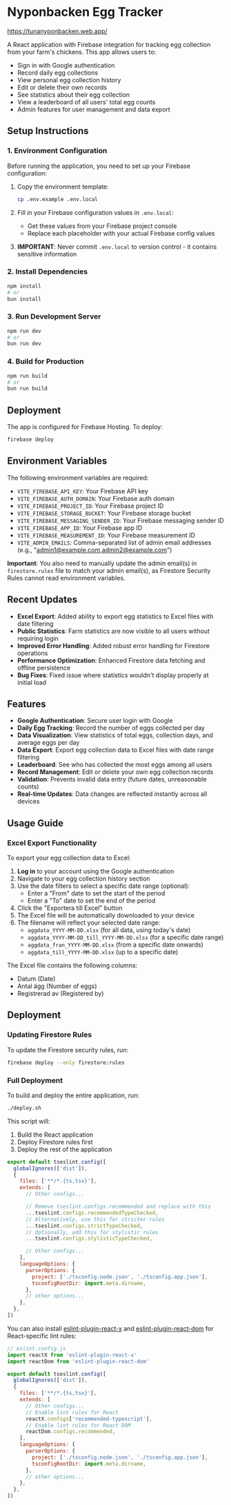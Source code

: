 # Nyponbacken Egg Tracker
https://tunanyponbacken.web.app/

A React application with Firebase integration for tracking egg collection from your farm's chickens. This app allows users to:

- Sign in with Google authentication
- Record daily egg collections
- View personal egg collection history
- Edit or delete their own records
- See statistics about their egg collection
- View a leaderboard of all users' total egg counts
- Admin features for user management and data export

## Setup Instructions

### 1. Environment Configuration

Before running the application, you need to set up your Firebase configuration:

1. Copy the environment template:
   ```bash
   cp .env.example .env.local
   ```

2. Fill in your Firebase configuration values in `.env.local`:
   - Get these values from your Firebase project console
   - Replace each placeholder with your actual Firebase config values

3. **IMPORTANT**: Never commit `.env.local` to version control - it contains sensitive information

### 2. Install Dependencies

```bash
npm install
# or
bun install
```

### 3. Run Development Server

```bash
npm run dev
# or
bun run dev
```

### 4. Build for Production

```bash
npm run build
# or
bun run build
```

## Deployment

The app is configured for Firebase Hosting. To deploy:

```bash
firebase deploy
```

## Environment Variables

The following environment variables are required:

- `VITE_FIREBASE_API_KEY`: Your Firebase API key
- `VITE_FIREBASE_AUTH_DOMAIN`: Your Firebase auth domain
- `VITE_FIREBASE_PROJECT_ID`: Your Firebase project ID
- `VITE_FIREBASE_STORAGE_BUCKET`: Your Firebase storage bucket
- `VITE_FIREBASE_MESSAGING_SENDER_ID`: Your Firebase messaging sender ID
- `VITE_FIREBASE_APP_ID`: Your Firebase app ID
- `VITE_FIREBASE_MEASUREMENT_ID`: Your Firebase measurement ID
- `VITE_ADMIN_EMAILS`: Comma-separated list of admin email addresses (e.g., "admin1@example.com,admin2@example.com")

**Important**: You also need to manually update the admin email(s) in `firestore.rules` file to match your admin email(s), as Firestore Security Rules cannot read environment variables.

## Recent Updates

- **Excel Export**: Added ability to export egg statistics to Excel files with date filtering
- **Public Statistics**: Farm statistics are now visible to all users without requiring login
- **Improved Error Handling**: Added robust error handling for Firestore operations
- **Performance Optimization**: Enhanced Firestore data fetching and offline persistence
- **Bug Fixes**: Fixed issue where statistics wouldn't display properly at initial load

## Features

- **Google Authentication**: Secure user login with Google
- **Daily Egg Tracking**: Record the number of eggs collected per day
- **Data Visualization**: View statistics of total eggs, collection days, and average eggs per day
- **Data Export**: Export egg collection data to Excel files with date range filtering
- **Leaderboard**: See who has collected the most eggs among all users
- **Record Management**: Edit or delete your own egg collection records
- **Validation**: Prevents invalid data entry (future dates, unreasonable counts)
- **Real-time Updates**: Data changes are reflected instantly across all devices

## Usage Guide

### Excel Export Functionality

To export your egg collection data to Excel:

1. **Log in** to your account using the Google authentication
2. Navigate to your egg collection history section
3. Use the date filters to select a specific date range (optional):
   - Enter a "From" date to set the start of the period
   - Enter a "To" date to set the end of the period
4. Click the "Exportera till Excel" button
5. The Excel file will be automatically downloaded to your device
6. The filename will reflect your selected date range:
   - `aggdata_YYYY-MM-DD.xlsx` (for all data, using today's date)
   - `aggdata_YYYY-MM-DD_till_YYYY-MM-DD.xlsx` (for a specific date range)
   - `aggdata_fran_YYYY-MM-DD.xlsx` (from a specific date onwards)
   - `aggdata_till_YYYY-MM-DD.xlsx` (up to a specific date)

The Excel file contains the following columns:
- Datum (Date)
- Antal ägg (Number of eggs)
- Registrerad av (Registered by)

## Deployment

### Updating Firestore Rules

To update the Firestore security rules, run:

```bash
firebase deploy --only firestore:rules
```

### Full Deployment

To build and deploy the entire application, run:

```bash
./deploy.sh
```

This script will:
1. Build the React application
2. Deploy Firestore rules first
3. Deploy the rest of the application

```js
export default tseslint.config([
  globalIgnores(['dist']),
  {
    files: ['**/*.{ts,tsx}'],
    extends: [
      // Other configs...

      // Remove tseslint.configs.recommended and replace with this
      ...tseslint.configs.recommendedTypeChecked,
      // Alternatively, use this for stricter rules
      ...tseslint.configs.strictTypeChecked,
      // Optionally, add this for stylistic rules
      ...tseslint.configs.stylisticTypeChecked,

      // Other configs...
    ],
    languageOptions: {
      parserOptions: {
        project: ['./tsconfig.node.json', './tsconfig.app.json'],
        tsconfigRootDir: import.meta.dirname,
      },
      // other options...
    },
  },
])
```

You can also install [eslint-plugin-react-x](https://github.com/Rel1cx/eslint-react/tree/main/packages/plugins/eslint-plugin-react-x) and [eslint-plugin-react-dom](https://github.com/Rel1cx/eslint-react/tree/main/packages/plugins/eslint-plugin-react-dom) for React-specific lint rules:

```js
// eslint.config.js
import reactX from 'eslint-plugin-react-x'
import reactDom from 'eslint-plugin-react-dom'

export default tseslint.config([
  globalIgnores(['dist']),
  {
    files: ['**/*.{ts,tsx}'],
    extends: [
      // Other configs...
      // Enable lint rules for React
      reactX.configs['recommended-typescript'],
      // Enable lint rules for React DOM
      reactDom.configs.recommended,
    ],
    languageOptions: {
      parserOptions: {
        project: ['./tsconfig.node.json', './tsconfig.app.json'],
        tsconfigRootDir: import.meta.dirname,
      },
      // other options...
    },
  },
])
```
